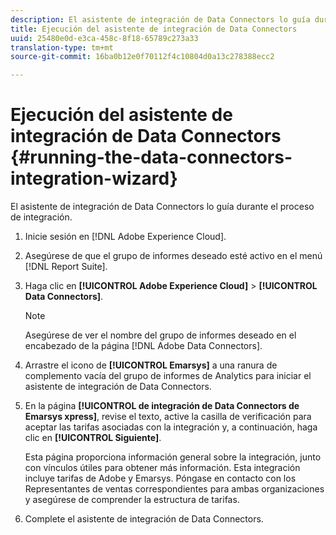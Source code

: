 ```yaml
---
description: El asistente de integración de Data Connectors lo guía durante el proceso de integración.
title: Ejecución del asistente de integración de Data Connectors
uuid: 25480e0d-e3ca-458c-8f18-65789c273a33
translation-type: tm+mt
source-git-commit: 16ba0b12e0f70112f4c10804d0a13c278388ecc2

---
```



# Ejecución del asistente de integración de Data Connectors {#running-the-data-connectors-integration-wizard}

El asistente de integración de Data Connectors lo guía durante el proceso de integración.

1. Inicie sesión en [!DNL Adobe Experience Cloud].
1. Asegúrese de que el grupo de informes deseado esté activo en el menú [!DNL Report Suite].
1. Haga clic en **[!UICONTROL Adobe Experience Cloud]** > **[!UICONTROL Data Connectors]**.

   >[!NOTE]
   >
   >Asegúrese de ver el nombre del grupo de informes deseado en el encabezado de la página [!DNL Adobe Data Connectors].

1. Arrastre el icono de **[!UICONTROL Emarsys]** a una ranura de complemento vacía del grupo de informes de Analytics para iniciar el asistente de integración de Data Connectors.
1. En la página **[!UICONTROL de integración de Data Connectors de Emarsys xpress]**, revise el texto, active la casilla de verificación para aceptar las tarifas asociadas con la integración y, a continuación, haga clic en **[!UICONTROL Siguiente]**.

   Esta página proporciona información general sobre la integración, junto con vínculos útiles para obtener más información. Esta integración incluye tarifas de Adobe y Emarsys. Póngase en contacto con los Representantes de ventas correspondientes para ambas organizaciones y asegúrese de comprender la estructura de tarifas.
1. Complete el asistente de integración de Data Connectors.
